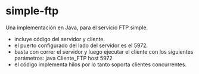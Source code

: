 # simple-ftp

Una implementación en Java, para el servicio FTP simple.

* incluye código del servidor y cliente.
* el puerto configurado del lado del servidor es el 5972.
* basta con correr el servidor y luego ejecutar el cliente con los siguientes parámetros: java Cliente_FTP host 5972
* el código implementa hilos por lo tanto soporta clientes concurrentes.
